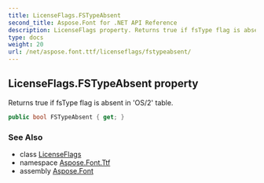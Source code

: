 ```yaml
---
title: LicenseFlags.FSTypeAbsent
second_title: Aspose.Font for .NET API Reference
description: LicenseFlags property. Returns true if fsType flag is absent in OS/2 table
type: docs
weight: 20
url: /net/aspose.font.ttf/licenseflags/fstypeabsent/
---
```

## LicenseFlags.FSTypeAbsent property

Returns true if fsType flag is absent in 'OS/2' table.

```csharp
public bool FSTypeAbsent { get; }
```

### See Also

* class [LicenseFlags](../)
* namespace [Aspose.Font.Ttf](../../../aspose.font.ttf/)
* assembly [Aspose.Font](../../../)


